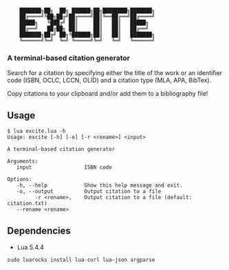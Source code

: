 
```
    ███████╗██╗  ██╗ ██████╗██╗████████╗███████╗
    ██╔════╝╚██╗██╔╝██╔════╝██║╚══██╔══╝██╔════╝
    █████╗   ╚███╔╝ ██║     ██║   ██║   █████╗  
    ██╔══╝   ██╔██╗ ██║     ██║   ██║   ██╔══╝  
    ███████╗██╔╝ ██╗╚██████╗██║   ██║   ███████╗
    ╚══════╝╚═╝  ╚═╝ ╚═════╝╚═╝   ╚═╝   ╚══════╝
```

### A terminal-based citation generator

Search for a citation by specifying either the title of the work or an identifier code (ISBN, OCLC, LCCN, OLID) and a citation type (MLA, APA, BibTex). 

Copy citations to your clipboard and/or add them to a bibliography file!

## Usage

```
$ lua excite.lua -h
Usage: excite [-h] [-o] [-r <rename>] <input>

A terminal-based citation generator

Arguments:
   input                 ISBN code

Options:
   -h, --help            Show this help message and exit.
   -o, --output          Output citation to a file
         -r <rename>,    Output citation to a file (default: citation.txt)
   --rename <rename>
```

## Dependencies

* Lua 5.4.4

``` 
sudo luarocks install lua-curl lua-json argparse
```
